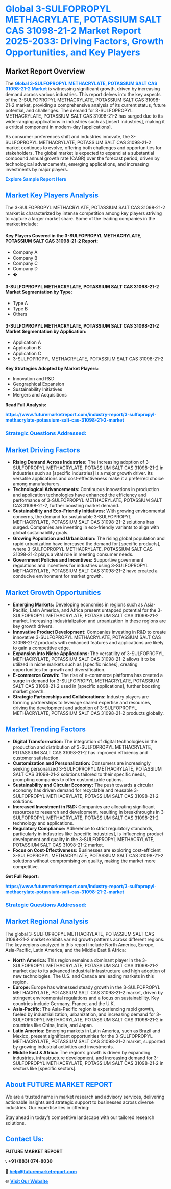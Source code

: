<h1 style="color: #007BFF;">Global 3-SULFOPROPYL METHACRYLATE, POTASSIUM SALT CAS 31098-21-2 Market Report 2025-2033: Driving Factors, Growth Opportunities, and Key Players</h1>

<section id="overview">
<h2>Market Report Overview</h2>
<p>The <a href="https://www.futuremarketreport.com/industry-report/3-sulfopropyl-methacrylate-potassium-salt-cas-31098-21-2-market" style="color: #007BFF; text-decoration: none;"><strong>Global 3-SULFOPROPYL METHACRYLATE, POTASSIUM SALT CAS 31098-21-2 Market</strong></a> is witnessing significant growth, driven by increasing demand across various industries. This report delves into the key aspects of the 3-SULFOPROPYL METHACRYLATE, POTASSIUM SALT CAS 31098-21-2 market, providing a comprehensive analysis of its current status, future potential, and challenges. The demand for 3-SULFOPROPYL METHACRYLATE, POTASSIUM SALT CAS 31098-21-2 has surged due to its wide-ranging applications in industries such as [insert industries], making it a critical component in modern-day [applications].</p>
<p>As consumer preferences shift and industries innovate, the 3-SULFOPROPYL METHACRYLATE, POTASSIUM SALT CAS 31098-21-2 market continues to evolve, offering both challenges and opportunities for stakeholders. The global market is expected to expand at a substantial compound annual growth rate (CAGR) over the forecast period, driven by technological advancements, emerging applications, and increasing investments by major players.</p>
</section>

<section id="overview">
<p><a href="https://www.futuremarketreport.com/request-sample/reportId=113352" style="color: #007BFF; text-decoration: none;"><strong>Explore Sample Report Here</strong></a></p>
</section>

<section id="key-players">
<h2 style="color: #007BFF;">Market Key Players Analysis</h2>
<p>The 3-SULFOPROPYL METHACRYLATE, POTASSIUM SALT CAS 31098-21-2 market is characterized by intense competition among key players striving to capture a larger market share. Some of the leading companies in the market include:</p>
<h4>Key Players Covered in the 3-SULFOPROPYL METHACRYLATE, POTASSIUM SALT CAS 31098-21-2 Report:</h4>
<ul><li>Company A</li><li>Company B</li><li>Company C</li><li>Company D</li><li>�</li></ul>
<h4>3-SULFOPROPYL METHACRYLATE, POTASSIUM SALT CAS 31098-21-2 Market Segmentation by Type:</h4>
<ul><li>Type A</li><li>Type B</li><li>Others</li></ul>

<h4>3-SULFOPROPYL METHACRYLATE, POTASSIUM SALT CAS 31098-21-2 Market Segmentation by Application:</h4>
<ul><li>Application A</li><li>Application B</li><li>Application C</li><li>3-SULFOPROPYL METHACRYLATE, POTASSIUM SALT CAS 31098-21-2</li></ul>
<p><strong>Key Strategies Adopted by Market Players:</strong></p>
<ul>
<li>Innovation and R&D</li>
<li>Geographical Expansion</li>
<li>Sustainability Initiatives</li>
<li>Mergers and Acquisitions</li>
</ul>
</section>

<section>
<p><strong>Read Full Analysis: </strong></p><a href="https://www.futuremarketreport.com/industry-report/3-sulfopropyl-methacrylate-potassium-salt-cas-31098-21-2-market" style="color: #007BFF; text-decoration: none;"><strong>https://www.futuremarketreport.com/industry-report/3-sulfopropyl-methacrylate-potassium-salt-cas-31098-21-2-market</strong></a>
<h3 style="color: #007BFF;">Strategic Questions Addressed:</h3>
</section>

<section id="driving-factors">
<h2 style="color: #007BFF;">Market Driving Factors</h2>
<ul>
<li><strong>Rising Demand Across Industries:</strong> The increasing adoption of 3-SULFOPROPYL METHACRYLATE, POTASSIUM SALT CAS 31098-21-2 in industries such as [specific industries] is a major growth driver. Its versatile applications and cost-effectiveness make it a preferred choice among manufacturers.</li>
<li><strong>Technological Advancements:</strong> Continuous innovations in production and application technologies have enhanced the efficiency and performance of 3-SULFOPROPYL METHACRYLATE, POTASSIUM SALT CAS 31098-21-2, further boosting market demand.</li>
<li><strong>Sustainability and Eco-Friendly Initiatives:</strong> With growing environmental concerns, the demand for sustainable 3-SULFOPROPYL METHACRYLATE, POTASSIUM SALT CAS 31098-21-2 solutions has surged. Companies are investing in eco-friendly variants to align with global sustainability goals.</li>
<li><strong>Growing Population and Urbanization:</strong> The rising global population and rapid urbanization have increased the demand for [specific products], where 3-SULFOPROPYL METHACRYLATE, POTASSIUM SALT CAS 31098-21-2 plays a vital role in meeting consumer needs.</li>
<li><strong>Government Policies and Incentives:</strong> Supportive government regulations and incentives for industries using 3-SULFOPROPYL METHACRYLATE, POTASSIUM SALT CAS 31098-21-2 have created a conducive environment for market growth.</li>
</ul>
</section>

<section id="growth-opportunities">
<h2 style="color: #007BFF;">Market Growth Opportunities</h2>
<ul>
<li><strong>Emerging Markets:</strong> Developing economies in regions such as Asia-Pacific, Latin America, and Africa present untapped potential for the 3-SULFOPROPYL METHACRYLATE, POTASSIUM SALT CAS 31098-21-2 market. Increasing industrialization and urbanization in these regions are key growth drivers.</li>
<li><strong>Innovative Product Development:</strong> Companies investing in R&D to create innovative 3-SULFOPROPYL METHACRYLATE, POTASSIUM SALT CAS 31098-21-2 products with enhanced features and applications are likely to gain a competitive edge.</li>
<li><strong>Expansion into Niche Applications:</strong> The versatility of 3-SULFOPROPYL METHACRYLATE, POTASSIUM SALT CAS 31098-21-2 allows it to be utilized in niche markets such as [specific niches], creating opportunities for growth and diversification.</li>
<li><strong>E-commerce Growth:</strong> The rise of e-commerce platforms has created a surge in demand for 3-SULFOPROPYL METHACRYLATE, POTASSIUM SALT CAS 31098-21-2 used in [specific applications], further boosting market growth.</li>
<li><strong>Strategic Partnerships and Collaborations:</strong> Industry players are forming partnerships to leverage shared expertise and resources, driving the development and adoption of 3-SULFOPROPYL METHACRYLATE, POTASSIUM SALT CAS 31098-21-2 products globally.</li>
</ul>
</section>

<section id="trending-factors">
<h2 style="color: #007BFF;">Market Trending Factors</h2>
<ul>
<li><strong>Digital Transformation:</strong> The integration of digital technologies in the production and distribution of 3-SULFOPROPYL METHACRYLATE, POTASSIUM SALT CAS 31098-21-2 has improved efficiency and customer satisfaction.</li>
<li><strong>Customization and Personalization:</strong> Consumers are increasingly seeking personalized 3-SULFOPROPYL METHACRYLATE, POTASSIUM SALT CAS 31098-21-2 solutions tailored to their specific needs, prompting companies to offer customizable options.</li>
<li><strong>Sustainability and Circular Economy:</strong> The push towards a circular economy has driven demand for recyclable and reusable 3-SULFOPROPYL METHACRYLATE, POTASSIUM SALT CAS 31098-21-2 solutions.</li>
<li><strong>Increased Investment in R&D:</strong> Companies are allocating significant resources to research and development, resulting in breakthroughs in 3-SULFOPROPYL METHACRYLATE, POTASSIUM SALT CAS 31098-21-2 technology and applications.</li>
<li><strong>Regulatory Compliance:</strong> Adherence to strict regulatory standards, particularly in industries like [specific industries], is influencing product development and quality in the 3-SULFOPROPYL METHACRYLATE, POTASSIUM SALT CAS 31098-21-2 market.</li>
<li><strong>Focus on Cost-Effectiveness:</strong> Businesses are exploring cost-efficient 3-SULFOPROPYL METHACRYLATE, POTASSIUM SALT CAS 31098-21-2 solutions without compromising on quality, making the market more competitive.</li>
</ul>
</section>

<section>
<p><strong>Get Full Report: </strong></p><a href="https://www.futuremarketreport.com/industry-report/3-sulfopropyl-methacrylate-potassium-salt-cas-31098-21-2-market" style="color: #007BFF; text-decoration: none;"><strong>https://www.futuremarketreport.com/industry-report/3-sulfopropyl-methacrylate-potassium-salt-cas-31098-21-2-market</strong></a>
<h3 style="color: #007BFF;">Strategic Questions Addressed:</h3>
</section>


<section id="regional-analysis">
<h2 style="color: #007BFF;">Market Regional Analysis</h2>
<p>The global 3-SULFOPROPYL METHACRYLATE, POTASSIUM SALT CAS 31098-21-2 market exhibits varied growth patterns across different regions. The key regions analyzed in this report include North America, Europe, Asia-Pacific, Latin America, and the Middle East & Africa:</p>
<ul>
<li><strong>North America:</strong> This region remains a dominant player in the 3-SULFOPROPYL METHACRYLATE, POTASSIUM SALT CAS 31098-21-2 market due to its advanced industrial infrastructure and high adoption of new technologies. The U.S. and Canada are leading markets in this region.</li>
<li><strong>Europe:</strong> Europe has witnessed steady growth in the 3-SULFOPROPYL METHACRYLATE, POTASSIUM SALT CAS 31098-21-2 market, driven by stringent environmental regulations and a focus on sustainability. Key countries include Germany, France, and the U.K.</li>
<li><strong>Asia-Pacific:</strong> The Asia-Pacific region is experiencing rapid growth, fueled by industrialization, urbanization, and increasing demand for 3-SULFOPROPYL METHACRYLATE, POTASSIUM SALT CAS 31098-21-2 in countries like China, India, and Japan.</li>
<li><strong>Latin America:</strong> Emerging markets in Latin America, such as Brazil and Mexico, present significant opportunities for the 3-SULFOPROPYL METHACRYLATE, POTASSIUM SALT CAS 31098-21-2 market, supported by growing industrial activities and investments.</li>
<li><strong>Middle East & Africa:</strong> The region’s growth is driven by expanding industries, infrastructure development, and increasing demand for 3-SULFOPROPYL METHACRYLATE, POTASSIUM SALT CAS 31098-21-2 in sectors like [specific sectors].</li>
</ul>
</section>

<footer>
<h2 style="color: #007BFF;">About FUTURE MARKET REPORT</h2>
<p>We are a trusted name in market research and advisory services, delivering actionable insights and strategic support to businesses across diverse industries. Our expertise lies in offering:</p>

<p>Stay ahead in today’s competitive landscape with our tailored research solutions.</p>

<h2 style="color: #007BFF;">Contact Us:</h2>
<p><strong>FUTURE MARKET REPORT</strong></p>
<p>📞 <strong>+91 (883) 074-8030</strong></p>
<p>📧 <strong><a href="mailto:help@futuremarketreport.com" style="color: #007BFF;">help@futuremarketreport.com</a></strong></p>
<p>🌐 <strong><a href="https://www.futuremarketreport.com/" style="color: #007BFF;">Visit Our Website</a></strong></p>
</footer>